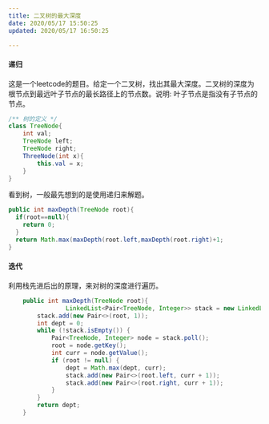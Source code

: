 ```yaml
---
title: 二叉树的最大深度
date: 2020/05/17 15:50:25
updated: 2020/05/17 16:50:25

---
```


#### 递归

这是一个leetcode的题目。给定一个二叉树，找出其最大深度。二叉树的深度为根节点到最远叶子节点的最长路径上的节点数。说明: 叶子节点是指没有子节点的节点。

<!-- more -->

```java
/** 树的定义 */
class TreeNode{
	int val;
	TreeNode left;
	TreeNode right;
	ThreeNode(int x){
		this.val = x;
	}
}
```

看到树，一般最先想到的是使用递归来解题。

```java
public int maxDepth(TreeNode root){
  if(root==null){
    return 0;
  }
  return Math.max(maxDepth(root.left,maxDepth(root.right)+1;
}
```

#### 迭代

利用栈先进后出的原理，来对树的深度进行遍历。

```java
	public int maxDepth(TreeNode root){
				LinkedList<Pair<TreeNode, Integer>> stack = new LinkedList<>();
        stack.add(new Pair<>(root, 1));
        int dept = 0;
        while (!stack.isEmpty()) {
            Pair<TreeNode, Integer> node = stack.poll();
            root = node.getKey();
            int curr = node.getValue();
            if (root != null) {
                dept = Math.max(dept, curr);
                stack.add(new Pair<>(root.left, curr + 1));
                stack.add(new Pair<>(root.right, curr + 1));
            }
        }
        return dept;
	}
```

